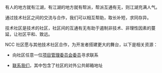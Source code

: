 有人的地方就有江湖，有江湖的地方就有帮派，帮派互通有无，则江湖充满人气。

通过技术社区之间的交流与合作，我们可以相互帮助，取长补短，求同存异。

技术社区是技术的社区，社区间的互通有无有助于遏制非技术、非理性因素的蔓延，让社区平和、致远。

NCC 社区愿与其他技术社区合作，为开发者搭建更大的舞台，以下是相关资源：

- 向社区任意一位[项目管理委员会委员](/people/project-management-committee)寻求联系

- [联系我们](/about/contact)，其中包含了社区的对外公共邮箱地址